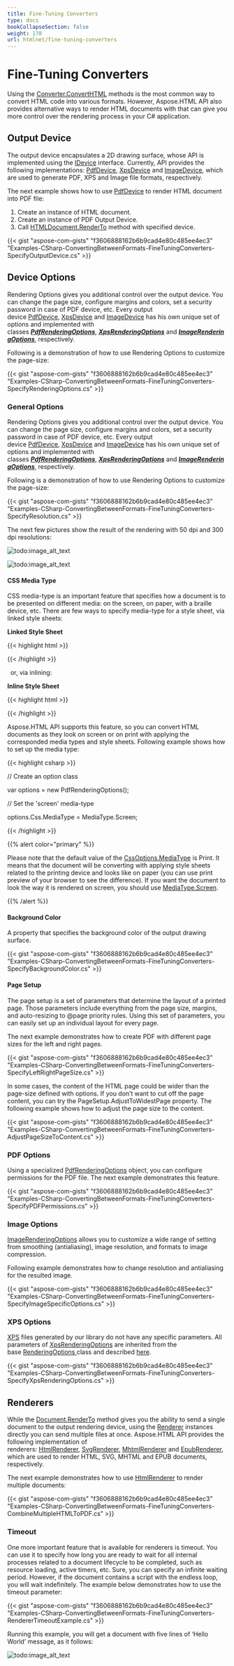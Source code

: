 ```yaml
---
title: Fine-Tuning Converters
type: docs
bookCollapseSection: false
weight: 170
url: htmlnet/fine-tuning-converters
---
```


# **Fine-Tuning Converters**
Using the [Converter.ConvertHTML](https://apireference.aspose.com/net/html/aspose.html.converters/converter/methods/converthtml/index) methods is the most common way to convert HTML code into various formats. However, Aspose.HTML API also provides alternative ways to render HTML documents with that can give you more control over the rendering process in your C# application.
## **Output Device**
The output device encapsulates a 2D drawing surface, whose API is implemented using the [IDevice](https://apireference.aspose.com/net/html/aspose.html.rendering/idevice) interface. Currently, API provides the following implementations: [PdfDevice](https://apireference.aspose.com/net/html/aspose.html.rendering.pdf/pdfdevice), [XpsDevice](https://apireference.aspose.com/net/html/aspose.html.rendering.xps/xpsdevice) and [ImageDevice](https://apireference.aspose.com/net/html/aspose.html.rendering.image/imagedevice), which are used to generate PDF, XPS and Image file formats, respectively.

The next example shows how to use [PdfDevice](https://apireference.aspose.com/net/html/aspose.html.rendering.pdf/pdfdevice) to render HTML document into PDF file:

1. Create an instance of HTML document.
1. Create an instance of PDF Output Device.
1. Call [HTMLDocument.RenderTo](https://apireference.aspose.com/net/html/aspose.html/htmldocument/methods/renderto) method with specified device.

{{< gist "aspose-com-gists" "f3606888162b6b9cad4e80c485ee4ec3" "Examples-CSharp-ConvertingBetweenFormats-FineTuningConverters-SpecifyOutputDevice.cs" >}}
## **Device Options**
Rendering Options gives you additional control over the output device. You can change the page size, configure margins and colors, set a security password in case of PDF device, etc. Every output device [PdfDevice](https://apireference.aspose.com/net/html/aspose.html.rendering.pdf/pdfdevice), [XpsDevice](https://apireference.aspose.com/net/html/aspose.html.rendering.xps/xpsdevice) and [ImageDevice](https://apireference.aspose.com/net/html/aspose.html.rendering.image/imagedevice) has his own unique set of options and implemented with classes [***PdfRenderingOptions***](https://apireference.aspose.com/net/html/aspose.html.rendering.pdf/pdfrenderingoptions), [***XpsRenderingOptions***](https://apireference.aspose.com/net/html/aspose.html.rendering.xps/xpsrenderingoptions) and [***ImageRenderingOptions***](https://apireference.aspose.com/net/html/aspose.html.rendering.image/imagerenderingoptions), respectively.

Following is a demonstration of how to use Rendering Options to customize the page-size:

{{< gist "aspose-com-gists" "f3606888162b6b9cad4e80c485ee4ec3" "Examples-CSharp-ConvertingBetweenFormats-FineTuningConverters-SpecifyRenderingOptions.cs" >}}
### **General Options**
Rendering Options gives you additional control over the output device. You can change the page size, configure margins and colors, set a security password in case of PDF device, etc. Every output device [PdfDevice](https://apireference.aspose.com/net/html/aspose.html.rendering.pdf/pdfdevice), [XpsDevice](https://apireference.aspose.com/net/html/aspose.html.rendering.xps/xpsdevice) and [ImageDevice](https://apireference.aspose.com/net/html/aspose.html.rendering.image/imagedevice) has his own unique set of options and implemented with classes [***PdfRenderingOptions***](https://apireference.aspose.com/net/html/aspose.html.rendering.pdf/pdfrenderingoptions), [***XpsRenderingOptions***](https://apireference.aspose.com/net/html/aspose.html.rendering.xps/xpsrenderingoptions) and [***ImageRenderingOptions***](https://apireference.aspose.com/net/html/aspose.html.rendering.image/imagerenderingoptions), respectively.

Following is a demonstration of how to use Rendering Options to customize the page-size:

{{< gist "aspose-com-gists" "f3606888162b6b9cad4e80c485ee4ec3" "Examples-CSharp-ConvertingBetweenFormats-FineTuningConverters-SpecifyResolution.cs" >}}

The next few pictures show the result of the rendering with 50 dpi and 300 dpi resolutions:

![todo:image_alt_text](/attachments/105284627/105480255.jpg?effects=border-simple,blur-border)

![todo:image_alt_text](/attachments/105284627/105480256.jpg?effects=border-simple,blur-border)
#### **CSS Media Type**
CSS media-type is an important feature that specifies how a document is to be presented on different media: on the screen, on paper, with a braille device, etc. There are few ways to specify media-type for a style sheet, via linked style sheets:



**Linked Style Sheet**

{{< highlight html >}}

 <link rel="stylesheet" type="text/css" media="print" href="style.css">

{{< /highlight >}}

` `or, via inlining:

**Inline Style Sheet**

{{< highlight html >}}

 <style type="text/css">

@media print {

  body{ color: #000000; }

}

</style>

{{< /highlight >}}

Aspose.HTML API supports this feature, so you can convert HTML documents as they look on screen or on print with applying the corresponded media types and style sheets. Following example shows how to set up the media type:

{{< highlight csharp >}}

 // Create an option class

var options = new PdfRenderingOptions();

// Set the 'screen' media-type

options.Css.MediaType = MediaType.Screen;

{{< /highlight >}}

{{% alert color="primary" %}} 

Please note that the default value of the [CssOptions.MediaType](https://apireference.aspose.com/net/html/aspose.html.rendering/cssoptions/properties/mediatype) is Print. It means that the document will be converting with applying style sheets related to the printing device and looks like on paper (you can use print preview of your browser to see the difference). If you want the document to look the way it is rendered on screen, you should use [MediaType.Screen](https://apireference.aspose.com/net/html/aspose.html.rendering/mediatype).

{{% /alert %}} 
#### **Background Color**
A property that specifies the background color of the output drawing surface.

{{< gist "aspose-com-gists" "f3606888162b6b9cad4e80c485ee4ec3" "Examples-CSharp-ConvertingBetweenFormats-FineTuningConverters-SpecifyBackgroundColor.cs" >}}
#### **Page Setup**
The page setup is a set of parameters that determine the layout of a printed page. Those parameters include everything from the page size, margins, and auto-resizing to @page priority rules. Using this set of parameters, you can easily set up an individual layout for every page.

The next example demonstrates how to create PDF with different page sizes for the left and right pages.



{{< gist "aspose-com-gists" "f3606888162b6b9cad4e80c485ee4ec3" "Examples-CSharp-ConvertingBetweenFormats-FineTuningConverters-SpecifyLeftRightPageSize.cs" >}}

In some cases, the content of the HTML page could be wider than the page-size defined with options. If you don’t want to cut off the page content, you can try the PageSetup.AdjustToWidestPage property. The following example shows how to adjust the page size to the content. 

{{< gist "aspose-com-gists" "f3606888162b6b9cad4e80c485ee4ec3" "Examples-CSharp-ConvertingBetweenFormats-FineTuningConverters-AdjustPageSizeToContent.cs" >}}
### **PDF Options**
Using a specialized [PdfRenderingOptions](https://apireference.aspose.com/net/html/aspose.html.rendering.pdf/pdfrenderingoptions) object, you can configure permissions for the PDF file. The next example demonstrates this feature.

{{< gist "aspose-com-gists" "f3606888162b6b9cad4e80c485ee4ec3" "Examples-CSharp-ConvertingBetweenFormats-FineTuningConverters-SpecifyPDFPermissions.cs" >}}
### **Image Options**
[ImageRenderingOptions](https://apireference.aspose.com/net/html/aspose.html.rendering.image/imagerenderingoptions/properties/compression) allows you to customize a wide range of setting from smoothing (antialiasing), image resolution, and formats to image compression.

Following example demonstrates how to change resolution and antialiasing for the resulted image.

{{< gist "aspose-com-gists" "f3606888162b6b9cad4e80c485ee4ec3" "Examples-CSharp-ConvertingBetweenFormats-FineTuningConverters-SpecifyImageSpecificOptions.cs" >}}
### **XPS Options**
[XPS](https://en.wikipedia.org/wiki/Open_XML_Paper_Specification) files generated by our library do not have any specific parameters. All parameters of [XpsRenderingOptions](https://apireference.aspose.com/net/html/aspose.html.rendering.xps/xpsrenderingoptions) are inherited from the base [RenderingOptions ](https://apireference.aspose.com/net/html/aspose.html.rendering/renderingoptions/properties/pagesetup)class and described [here](/htmlnet/fine-tuning-converters#fine-tuningconverters-generaloptions).

{{< gist "aspose-com-gists" "f3606888162b6b9cad4e80c485ee4ec3" "Examples-CSharp-ConvertingBetweenFormats-FineTuningConverters-SpecifyXpsRenderingOptions.cs" >}}
## **Renderers**
While the [Document.RenderTo](https://apireference.aspose.com/net/html/aspose.html.dom/document/methods/renderto) method gives you the ability to send a single document to the output rendering device, using the [Renderer](https://apireference.aspose.com/net/html/aspose.html.rendering/renderer) instances directly you can send multiple files at once. Aspose.HTML API provides the following implementation of renderers: [HtmlRenderer](https://apireference.aspose.com/net/html/aspose.html.rendering.pdf/pdfdevice), [SvgRenderer](https://apireference.aspose.com/net/html/aspose.html.rendering.xps/xpsdevice), [MhtmlRenderer](https://apireference.aspose.com/net/html/aspose.html.rendering/mhtmlrenderer) and [EpubRenderer](https://apireference.aspose.com/net/html/aspose.html.rendering.image/imagedevice), which are used to render HTML, SVG, MHTML and EPUB documents, respectively.

The next example demonstrates how to use [HtmlRenderer](https://apireference.aspose.com/net/html/aspose.html.rendering/htmlrenderer) to render multiple documents:

{{< gist "aspose-com-gists" "f3606888162b6b9cad4e80c485ee4ec3" "Examples-CSharp-ConvertingBetweenFormats-FineTuningConverters-CombineMultipleHTMLToPDF.cs" >}}
### **Timeout**
One more important feature that is available for renderers is timeout. You can use it to specify how long you are ready to wait for all internal processes related to a document lifecycle to be completed, such as resource loading, active timers, etc. Sure, you can specify an infinite waiting period. However, if the document contains a script with the endless loop, you will wait indefinitely. The example below demonstrates how to use the timeout parameter: 



{{< gist "aspose-com-gists" "f3606888162b6b9cad4e80c485ee4ec3" "Examples-CSharp-ConvertingBetweenFormats-FineTuningConverters-RendererTimeoutExample.cs" >}}

Running this example, you will get a document with five lines of ‘Hello World’ message, as it follows:



![todo:image_alt_text](/attachments/105284627/105480257.jpg?effects=border-simple,blur-border)
